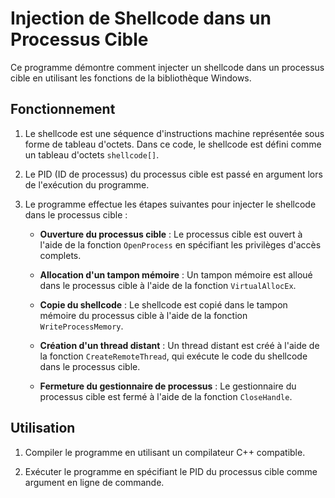 # Injection de Shellcode dans un Processus Cible

Ce programme démontre comment injecter un shellcode dans un processus cible en utilisant les fonctions de la bibliothèque Windows.

## Fonctionnement

1. Le shellcode est une séquence d'instructions machine représentée sous forme de tableau d'octets. Dans ce code, le shellcode est défini comme un tableau d'octets `shellcode[]`.

2. Le PID (ID de processus) du processus cible est passé en argument lors de l'exécution du programme.

3. Le programme effectue les étapes suivantes pour injecter le shellcode dans le processus cible :

   - **Ouverture du processus cible** : Le processus cible est ouvert à l'aide de la fonction `OpenProcess` en spécifiant les privilèges d'accès complets.

   - **Allocation d'un tampon mémoire** : Un tampon mémoire est alloué dans le processus cible à l'aide de la fonction `VirtualAllocEx`.

   - **Copie du shellcode** : Le shellcode est copié dans le tampon mémoire du processus cible à l'aide de la fonction `WriteProcessMemory`.

   - **Création d'un thread distant** : Un thread distant est créé à l'aide de la fonction `CreateRemoteThread`, qui exécute le code du shellcode dans le processus cible.

   - **Fermeture du gestionnaire de processus** : Le gestionnaire du processus cible est fermé à l'aide de la fonction `CloseHandle`.

## Utilisation

1. Compiler le programme en utilisant un compilateur C++ compatible.

2. Exécuter le programme en spécifiant le PID du processus cible comme argument en ligne de commande.

